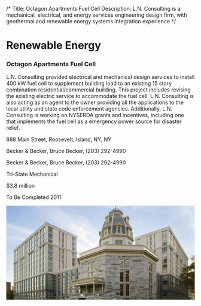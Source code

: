 /*
Title: Octagon Apartments Fuel Cell
Description: L.N. Consulting is a mechanical, electrical, and energy services engineering design firm, with geothermal and renewable energy systems integration experience
*/

# Renewable Energy

<div>
	<div class="row">
		<div class="col-md-6" >
			<div class="well" >
				<h3>Octagon Apartments Fuel Cell</h3>
				<p>L.N. Consulting provided electrical and mechanical design services to install 400 kW fuel cell to supplement building load to an existing 15 story combination residential/commercial building.  This project includes revising the existing electric service to accommodate the fuel cell.  L.N. Consulting is also acting as an agent to the owner providing all the applications to the local utility and state code enforcement agencies.  Additionally, L.N. Consulting is working on NYSERDA grants and incentives, including one that implements the fuel cell as a emergency power source for disaster relief.</p>
				<p>888 Main Street, Roosevelt, Island, NY, NY</p>
				<p>Becker & Becker, Bruce Becker, (203) 292-4990</p>
				<p>Becker & Becker, Bruce Becker, (203) 292-4990</p>
				<p>Tri-State Mechanical</p>
				<p>$3.8 million</p>
				<p>To Be Completed 2011</p>
				<p></p>
			</div>
		</div>
		<div class="col-md-6" >
			<img class="img-responsive img-rounded" src="/files/octogon_apartments.jpg" >
		</div>
	</div>
</div>